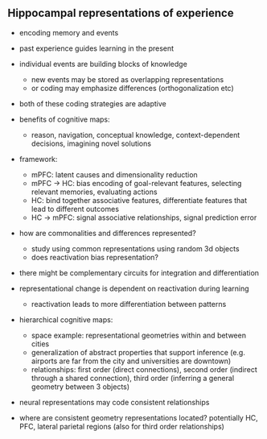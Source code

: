 ## Hippocampal representations of experience

- encoding memory and events
- past experience guides learning in the present
- individual events are building blocks of knowledge
  - new events may be stored as overlapping representations
  - or coding may emphasize differences (orthogonalization etc)
- both of these coding strategies are adaptive
- benefits of cognitive maps:
  - reason, navigation, conceptual knowledge, context-dependent decisions, imagining novel solutions
- framework:
  - mPFC: latent causes and dimensionality reduction
  - mPFC -> HC: bias encoding of goal-relevant features, selecting relevant memories, evaluating actions
  - HC: bind together associative features, differentiate features that lead to different outcomes
  - HC -> mPFC: signal associative relationships, signal prediction error

- how are commonalities and differences represented?
  - study using common representations using random 3d objects
  - does reactivation bias representation?
- there might be complementary circuits for integration and differentiation
- representational change is dependent on reactivation during learning
  - reactivation leads to more differentiation between patterns
- hierarchical cognitive maps:
  - space example: representational geometries within and between cities
  - generalization of abstract properties that support inference (e.g. airports are far from the city and universities are downtown)
  - relationships: first order (direct connections), second order (indirect through a shared connection), third order (inferring a general geometry between 3 objects)
- neural representations may code consistent relationships
- where are consistent geometry representations located? potentially HC, PFC, lateral parietal regions (also for third order relationships)


